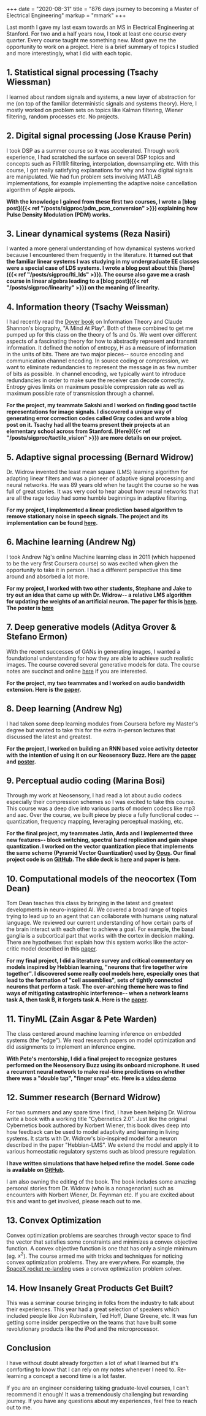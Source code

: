 +++ 
date = "2020-08-31"
title = "876 days journey to becoming a Master of Electrical Engineering"
markup = "mmark"
+++

Last month I gave my last exam towards an MS in Electrical Engineering at Stanford. For two and a half years now, I took at least one course every quarter. Every course taught me something new. Most gave me the opportunity to work on a project. Here is a brief summary of topics I studied and more interestingly, what I did with each topic. 

## 1. Statistical signal processing (Tsachy Wiessman)

I learned about random signals and systems, a new layer of abstraction for me (on top of the familiar deterministic signals and systems theory). Here, I mostly worked on problem sets on topics like Kalman filtering, Wiener filtering, random processes etc. No projects. 

## 2. Digital signal processing (Jose Krause Perin)

I took DSP as a summer course so it was accelerated. Through work experience, I had scratched the surface on several DSP topics and concepts such as FIR/IIR filtering, interpolation, downsampling etc. With this course, I got really satisfying explanations for why and how digital signals are manipulated. We had fun problem sets involving MATLAB implementations, for example implementing the adaptive noise cancellation algorithm of Apple airpods.

**With the knowledge I gained from these first two courses, I wrote a [blog post]({{< ref "/posts/sigproc/pdm_pcm_conversion" >}}) explaining how Pulse Density Modulation (PDM) works.**

## 3. Linear dynamical systems (Reza Nasiri)

I wanted a more general understanding of how dynamical systems worked because I encountered them frequently in the literature. **It turned out that the familiar linear systems I was studying in my undergraduate EE classes were a special case of LDS systems. I wrote a blog post about this [here]({{< ref "/posts/sigproc/lti_lds" >}}). The course also gave me a crash course in linear algebra leading to a [blog post]({{< ref "/posts/sigproc/linearity" >}}) on the meaning of linearity.**


## 4. Information theory (Tsachy Weissman)

I had recently read the [Dover book](https://www.amazon.com/Introduction-Information-Theory-Symbols-Mathematics/dp/0486240614) on Information Theory and Claude Shannon's biography, "A Mind At Play". Both of these combined to get me pumped up for this class on the theory of 1s and 0s. We went over different aspects of a fascinating theory for how to abstractly represent and transmit information. It defined the notion of entropy, H as a measure of information in the units of bits. There are two major pieces-- source encoding and communication channel encoding. In source coding or compression, we want to eliminate redundancies to represent the message in as few number of bits as possible. In channel encoding, we typically want to introduce redundancies in order to make sure the receiver can decode correctly. Entropy gives limits on maximum possible compression rate as well as maximum possible rate of transmission through a channel.

**For the project, my teammate Sakshi and I worked on finding good tactile representations for image signals.  I discovered a unique way of generating error correction codes called Gray codes and wrote a blog post on it. Tsachy had all the teams present their projects at an elementary school across from Stanford. [Here]({{< ref "/posts/sigproc/tactile_vision" >}}) are more details on our project.**


## 5. Adaptive signal processing (Bernard Widrow)

Dr. Widrow invented the least mean square (LMS) learning algorithm for adapting linear filters and was a pioneer of adaptive signal processing and neural networks. He was 89 years old when he taught the course so he was full of great stories. It was very cool to hear about how neural networks that are all the rage today had some humble beginnings in adaptive filtering. 

**For my project, I implemented a linear prediction based algorithm to remove stationary noise in speech signals. The project and its implementation can be found [here](https://github.com/Abhipray/speech_denoising).**


## 6. Machine learning (Andrew Ng)

I took Andrew Ng's online Machine learning class in 2011 (which happened to be the very first Coursera course) so was excited when given the opportunity to take it in person. I had a different perspective this time around and absorbed a lot more.

**For my project, I worked with two other students, Stephane and Jake to try out an idea that came up with Dr. Widrow-- a relative LMS algorithm for updating the weights of an artificial neuron. The paper for this is [here](__LMS_CS229_paper.pdf). The poster is [here](CS229_Poster.pdf)**


## 7. Deep generative models (Aditya Grover & Stefano Ermon)

With the recent successes of GANs in generating images, I wanted a foundational understanding for how they are able to achieve such realistic images. The course covered several generative models for data. The course notes are succinct and online [here](https://deepgenerativemodels.github.io/notes/index.html) if you are interested. 

**For the project, my two teammates and I worked on audio bandwidth extension. Here is the [paper](CS236_AudioSuperResolution_2019_Nov.pdf).**

## 8. Deep learning (Andrew Ng)

I had taken some deep learning modules from Coursera before my Master's degree but wanted to take this for the extra in-person lectures that discussed the latest and greatest. 

**For the project, I worked on building an RNN based voice activity detector with the intention of using it on our Neosensory Buzz. Here are the [paper](CS230_Project_Report.pdf) and [poster](CS230_Poster.pdf).**

## 9. Perceptual audio coding (Marina Bosi)

Through my work at Neosensory, I had read a lot about audio codecs especially their compression schemes so I was excited to take this course. This course was a deep dive into various parts of modern codecs like mp3 and aac. Over the course, we built piece by piece a fully functional codec -- quantization, frequency mapping, leveraging perceptual masking, etc. 

**For the final project, my teammates Jatin, Arda and I implemented three new features-- block switching, spectral band replication and gain shape quantization. I worked on the vector quantization piece that implements the same scheme (Pyramid Vector Quantization) used by [Opus](https://www.opus-codec.org/static/presentations/opus_celt_aes135.pdf). Our final project code is on [GitHub](https://github.com/Abhipray/audio-codec). The slide deck is [here](Music_422_Project.pdf) and paper is [here](Music_422_Project_Report.pdf).**


## 10. Computational models of the neocortex (Tom Dean)

Tom Dean teaches this class by bringing in the latest and greatest developments in neuro-inspired AI. We covered a broad range of topics trying to lead up to an agent that can collaborate with humans using natural language. We reviewed our current understanding of how certain parts of the brain interact with each other to achieve a goal. For example, the basal ganglia is a subcortical part that works with the cortex in decision making. There are hypotheses that explain how this system works like the actor-critic model described in this [paper](https://arxiv.org/abs/1912.07660#:~:text=We%20present%20a%20computational%20and,mechanisms%20underlying%20human%20decision%2Dmaking.&text=We%20argue%20that%20by%20operating,complex%20human%20plans%20and%20decisions).

**For my final project, I did a literature survey and critical commentary on models inspired by Hebbian learning, "neurons that fire together wire together". I discovered some really cool models here, especially ones that lead to the formation of "cell assemblies", sets of tightly connected neurons that perform a task. The over-arching theme here was to find ways of mitigating catastrophic interference-- when a network learns task A, then task B, it forgets task A. Here is the [paper](CS376C_Hebbian_report.pdf).**

## 11. TinyML (Zain Asgar & Pete Warden)

The class centered around machine learning inference on embedded systems (the "edge"). We read research papers on model optimization and did assignments to implement an inference engine. 

**With Pete's mentorship, I did a final project to recognize gestures performed on the Neosensory Buzz using its onboard microphone. It used a recurrent neural network to make real-time predictions on whether there was a "double tap", "finger snap" etc. Here is a [video demo]( 
https://www.youtube.com/watch?v=eto0syTwN0U)**

## 12. Summer research (Bernard Widrow)

For two summers and any spare time I find, I have been helping Dr. Widrow write a book with a working title "Cybernetics 2.0". Just like the original Cybernetics book authored by Norbert Wiener, this book dives deep into how feedback can be used to model adaptivity and learning in living systems. It starts with Dr. Widrow's bio-inspired model for a neuron described in the paper "Hebbian-LMS". We extend the model and apply it to various homeostatic regulatory systems such as blood pressure regulation. 

**I have written simulations that have helped refine the model. Some code is available on [GitHub](https://github.com/Abhipray/hebbian_lms).**

I am also owning the editing of the book. The book includes some amazing personal stories from Dr. Widrow (who is a nonagenarian) such as encounters with Norbert Wiener, Dr. Feynman etc. If you are excited about this and want to get involved, please reach out to me. 

## 13. Convex Optimization

Convex optimization problems are searches through vector space to find the vector that satisfies some constraints and minimizes a convex objective function. A convex objective function is one that has only a single minimum (eg. $x^2$). The course armed me with tricks and techniques for noticing convex optimization problems. They are everywhere. For example, the [SpaceX rocket re-landing](https://www.youtube.com/watch?v=kURkC7R3wXY) uses a convex optimization problem solver.

## 14. How Insanely Great Products Get Built?

This was a seminar course bringing in folks from the industry to talk about their experiences. This year had a great selection of speakers which included people like Jon Rubinstein, Ted Hoff, Diane Greene, etc. It was fun getting some insider perspective on the teams that have built some revolutionary products like the iPod and the microprocessor.


## Conclusion

I have without doubt already forgotten a lot of what I learned but it's comforting to know that I can rely on my notes whenever I need to. Re-learning a concept a second time is a lot faster. 

If you are an engineer considering taking graduate-level courses, I can't recommend it enough! It was a tremendously challenging but rewarding journey. If you have any questions about my experiences, feel free to reach out to me. 